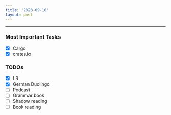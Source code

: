 ```yaml
---
title: '2023-09-16'
layout: post
---
```


---

### Most Important Tasks

- [x] Cargo
- [x] crates.io

### TODOs

- [x] LR
- [x] German Duolingo
- [ ] Podcast
- [ ] Grammar book
- [ ] Shadow reading
- [ ] Book reading
